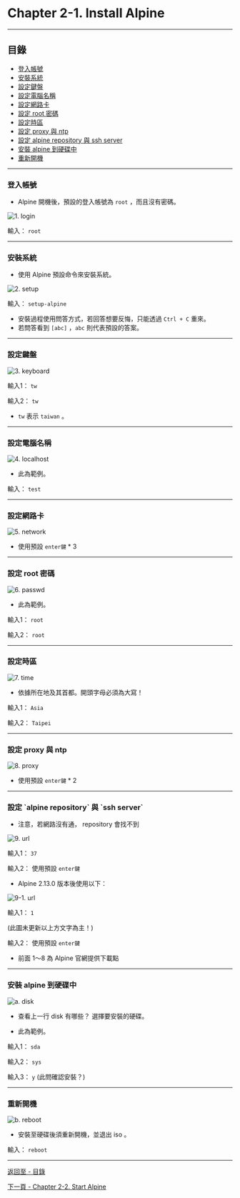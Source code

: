 # Chapter 2-1. Install Alpine

* * *
## 目錄

-   [登入帳號](#login)
-   [安裝系統](#setup)
-   [設定鍵盤](#keyboard)
-   [設定電腦名稱](#localhost)
-   [設定網路卡](#network)
-   [設定 root 密碼](#passwd)
-   [設定時區](#time)
-   [設定 proxy 與 ntp](#proxy)
-   [設定 alpine repository 與 ssh server ](#url)
-   [安裝 alpine 到硬碟中](#disk)
-   [重新開機](#reboot)

* * *


<h3 id="login">登入帳號</h3>

* Alpine 開機後，預設的登入帳號為 `root` ，而且沒有密碼。

![1. login](https://i.imgur.com/PNkRzxc.png)

輸入： `root` <br />

---
<h3 id="setup">安裝系統</h3>

* 使用 Alpine 預設命令來安裝系統。

![2. setup](https://i.imgur.com/s1jNk6E.png)

輸入： `setup-alpine` <br />

* 安裝過程使用問答方式，若回答想要反悔，只能透過 `Ctrl + C` 重來。
* 若問答看到 `[abc]` ，`abc` 則代表預設的答案。<br />

---
<h3 id="keyboard">設定鍵盤</h3>

![3. keyboard](https://i.imgur.com/wZwKQlk.png)

輸入1： `tw` <br />

輸入2： `tw` <br />

* `tw` 表示 `taiwan` 。

---
<h3 id="localhost">設定電腦名稱</h3>

![4. localhost](https://i.imgur.com/POFSZwC.png)

* 此為範例。

輸入： `test` <br />

---
<h3 id="network">設定網路卡</h3>

![5. network](https://i.imgur.com/t9LS2d7.png)

* 使用預設 `enter鍵` * 3 <br />

---
<h3 id="passwd">設定 root 密碼</h3>

![6. passwd](https://i.imgur.com/lNVzYm0.png)

* 此為範例。

輸入1： `root` <br />

輸入2： `root` <br />

---
<h3 id="time">設定時區</h3>

![7. time](https://i.imgur.com/Tc52Xqr.png)

* 依據所在地及其首都。開頭字母必須為大寫！ 

輸入1： `Asia` <br />

輸入2： `Taipei` <br />

---
<h3 id="proxy">設定 proxy 與 ntp </h3>

![8. proxy](https://i.imgur.com/sos8Eaz.png)

* 使用預設 `enter鍵` * 2 <br />

---
<h3 id="url">設定 `alpine repository` 與 `ssh server`</h3>

* 注意，若網路沒有通， repository 會找不到

![9. url](https://i.imgur.com/tLiL4hl.png)


輸入1： `37` <br />

輸入2： 使用預設 `enter鍵` <br />

* Alpine 2.13.0 版本後使用以下：

![9-1. url](https://i.imgur.com/4fQiDfC.png)

輸入1： `1` <br />

(此圖未更新以上方文字為主！)

輸入2： 使用預設 `enter鍵` <br />

- 前面 1～8 為 Alpine 官網提供下載點

---
<h3 id="disk">安裝 alpine 到硬碟中</h3>

![a. disk](https://i.imgur.com/CopvYoC.png)

* 查看上一行 disk 有哪些？ 選擇要安裝的硬碟。

* 此為範例。

輸入1： `sda` 

輸入2： `sys`

輸入3： `y`    (此問確認安裝？)

---
<h3 id="reboot">重新開機</h3>

![b. reboot](https://i.imgur.com/EkA82St.png)

* 安裝至硬碟後須重新開機，並退出 iso 。

輸入： `reboot` 

---
[返回至 - 目錄](https://github.com/xuan103/Alpine_2021)

[下一頁 - Chapter 2-2. Start Alpine](https://github.com/xuan103/Alpine_2021/blob/main/Documents/Chapter%202-2.%20Start%20Alpine.md)